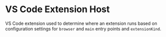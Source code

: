 # VS Code Extension Host

VS Code extension used to determine where an extension runs based on configuration settings for `browser` and `main` entry points and `extensionKind`.
